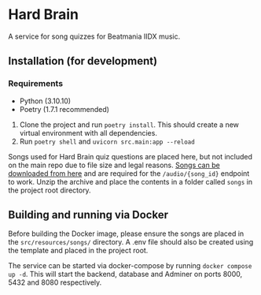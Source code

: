 # Hard Brain

A service for song quizzes for Beatmania IIDX music.

## Installation (for development)

### Requirements

- Python (3.10.10)
- Poetry (1.7.1 recommended)

1. Clone the project and run `poetry install`. This should create a new virtual environment with all dependencies.
2. Run `poetry shell` and `uvicorn src.main:app --reload`

Songs used for Hard Brain quiz questions are placed here, but not included on the main repo due to file size and legal
reasons. [Songs can be downloaded from here](https://corndog.galaxy.usbx.me/nextcloud/s/Q56JdfDpy8GMocd) and are
required for the `/audio/{song_id}` endpoint to work. Unzip the archive and place the contents in a folder called
`songs` in the project root directory.

## Building and running via Docker

Before building the Docker image, please ensure the songs are placed in the `src/resources/songs/` directory. A .env
file should also be created using the template and placed in the project root.

The service can be started via docker-compose by running `docker compose up -d`. This will start the backend, database
and Adminer on ports 8000, 5432 and 8080 respectively.
